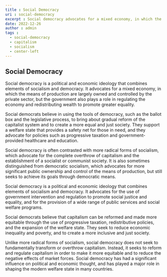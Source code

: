 ```yaml
---
title : Social Democracy
uri : social-democracy
excerpt : Social democracy advocates for a mixed economy, in which the means of production are largely owned and controlled by the private sector, but the government also plays a role in regulating the economy and redistributing wealth to promote greater equality.
date: 2022-12-26
author : admin
tags : 
  - social-democracy
  - capitalism
  - socialism
  - center-left
---
```



## Social Democracy

Social democracy is a political and economic ideology that combines elements of socialism and democracy. It advocates for a mixed economy, in which the means of production are largely owned and controlled by the private sector, but the government also plays a role in regulating the economy and redistributing wealth to promote greater equality.

Social democrats believe in using the tools of democracy, such as the ballot box and the legislative process, to bring about gradual reform of the capitalist system and to create a more equal and just society. They support a welfare state that provides a safety net for those in need, and they advocate for policies such as progressive taxation and government-provided healthcare and education.

Social democracy is often contrasted with more radical forms of socialism, which advocate for the complete overthrow of capitalism and the establishment of a socialist or communist society. It is also sometimes distinguished from democratic socialism, which advocates for more significant public ownership and control of the means of production, but still seeks to achieve its goals through democratic means.

Social democracy is a political and economic ideology that combines elements of socialism and democracy. It advocates for the use of government intervention and regulation to promote social justice and equality, and for the provision of a wide range of public services and social welfare programs.

Social democrats believe that capitalism can be reformed and made more equitable through the use of progressive taxation, redistributive policies, and the expansion of the welfare state. They seek to reduce economic inequality and poverty, and to create a more inclusive and just society.

Unlike more radical forms of socialism, social democracy does not seek to fundamentally transform or overthrow capitalism. Instead, it seeks to reform and regulate capitalism in order to make it more equitable and to reduce the negative effects of market forces. Social democracy has had a significant influence on political and economic thought, and has played a major role in shaping the modern welfare state in many countries.
